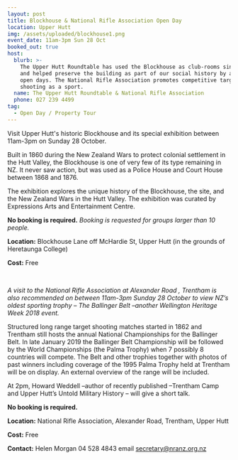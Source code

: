 ```yaml
---
layout: post
title: Blockhouse & National Rifle Association Open Day
location: Upper Hutt
img: /assets/uploaded/blockhouse1.png
event_date: 11am-3pm Sun 28 Oct
booked_out: true
host:
  blurb: >-
    The Upper Hutt Roundtable has used the Blockhouse as club-rooms since 1977
    and helped preserve the building as part of our social history by arranging
    open days. The National Rifle Association promotes competitive target
    shooting as a sport. 
  name: The Upper Hutt Roundtable & National Rifle Association
  phone: 027 239 4499
tag:
  - Open Day / Property Tour
---
```

Visit Upper Hutt's historic Blockhouse and its special exhibition between 11am-3pm on Sunday 28 October. 

Built in 1860 during the New Zealand Wars to protect colonial settlement in the Hutt Valley, the Blockhouse is one of very few of its type remaining in NZ. It never saw action, but was used as a Police House and Court House between 1868 and 1876. 

The exhibition explores the unique history of the Blockhouse, the site, and the New Zealand Wars in the Hutt Valley. The exhibition was curated by Expressions Arts and Entertainment Centre.

**No booking is required.** _Booking is requested for groups larger than 10 people._ 

**Location:** Blockhouse Lane off McHardie St, Upper Hutt (in the grounds of Heretaunga College)

**Cost:** Free

<br>

_A visit to the National Rifle Association at Alexander Road , Trentham is also recommended on between 11am-3pm Sunday 28 October to view NZ’s oldest sporting trophy – The Ballinger Belt –another Wellington Heritage Week 2018 event._

Structured long range target shooting matches started in 1862 and Trentham still hosts the annual National Championships for the Ballinger Belt. In late January 2019 the Ballinger Belt Championship will be followed by the World Championships (the Palma Trophy) when 7 possibly 8 countries will compete. The Belt and other trophies together with photos of past winners including coverage of the 1995 Palma Trophy held at Trentham will be on display. An external overview of the range will be included.

At 2pm, Howard Weddell –author of recently published –Trentham Camp and Upper Hutt’s Untold Military History – will give a short talk.

**No booking is required.**

**Location:** National Rifle Association, Alexander Road, Trentham, Upper Hutt

**Cost:** Free

**Contact:** Helen Morgan 04 528 4843 email secretary@nranz.org.nz
